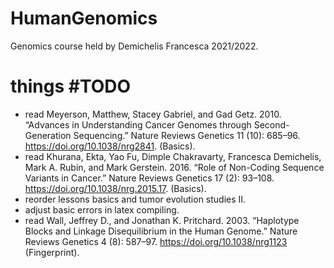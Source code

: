 # HumanGenomics
Genomics course held by Demichelis Francesca 2021/2022.

# things #TODO
- read Meyerson, Matthew, Stacey Gabriel, and Gad Getz. 2010. “Advances in Understanding Cancer Genomes through Second-Generation Sequencing.” Nature Reviews Genetics 11 (10): 685–96. https://doi.org/10.1038/nrg2841. (Basics).
- read Khurana, Ekta, Yao Fu, Dimple Chakravarty, Francesca Demichelis, Mark A. Rubin, and Mark Gerstein. 2016. “Role of Non-Coding Sequence Variants in Cancer.” Nature Reviews Genetics 17 (2): 93–108. https://doi.org/10.1038/nrg.2015.17. (Basics).
- reorder lessons basics and tumor evolution studies II.
- adjust basic errors in latex compiling.
- read Wall, Jeffrey D., and Jonathan K. Pritchard. 2003. “Haplotype Blocks and Linkage Disequilibrium in the Human Genome.” Nature Reviews Genetics 4 (8): 587–97. https://doi.org/10.1038/nrg1123 (Fingerprint).





